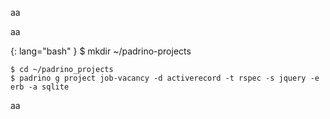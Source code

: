 aa


aa


{: lang="bash" }
    $ mkdir ~/padrino-projects

    $ cd ~/padrino_projects
    $ padrino g project job-vacancy -d activerecord -t rspec -s jquery -e erb -a sqlite


aa
